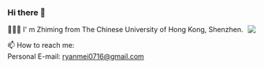 ### Hi there 👋

<img align="right" src="https://github-readme-stats-git-masterrstaa-rickstaa.vercel.app/api?username=ZhimingMei&show_icons=true&bg_color=00000001&hide_title=true&hide_border=true" />


🧑🏻‍💻 I' m Zhiming from The Chinese University of Hong Kong, Shenzhen.    

📫 How to reach me:   
Personal E-mail: ryanmei0716@gmail.com
